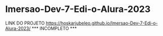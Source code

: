 # Imersao-Dev-7-Edi-o-Alura-2023

LINK DO PROJETO https://hoskarjubeleo.github.io/Imersao-Dev-7-Edi-o-Alura-2023/
*** INCOMPLETO ***
